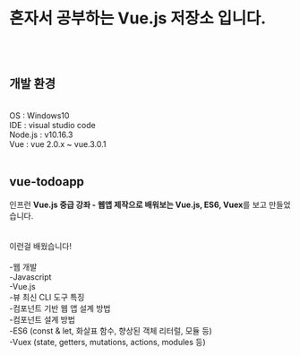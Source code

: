 <h1>혼자서 공부하는 Vue.js 저장소 입니다.</h1><br><br>
<h2>개발 환경</h2>
<span>
    <br>
    OS : Windows10<br>
    IDE : visual studio code<br>
    Node.js : v10.16.3<br>
    Vue : vue 2.0.x ~ vue.3.0.1<br>
</span><br>
<h2>vue-todoapp</h2>
<span>인프런 <strong>Vue.js 중급 강좌 - 웹앱 제작으로 배워보는 Vue.js, ES6, Vuex</strong>를 보고 만들었습니다. </span><br><br><br>
<span>이런걸 배웠습니다!</span><br>
<span>
    <br>
    -웹 개발<br>
    -Javascript<br>
    -Vue.js<br>
    -뷰 최신 CLI 도구 특징<br>
    -컴포넌트 기반 웹 앱 설계 방법<br>
    -컴포넌트 설계 방법<br>
    -ES6 (const & let, 화살표 함수, 향상된 객체 리터럴, 모듈 등)<br>
    -Vuex (state, getters, mutations, actions, modules 등)<br>
</span>
